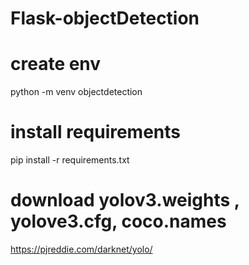 # Flask-objectDetection

# create env 

python -m venv objectdetection

# install requirements

pip install -r requirements.txt

# download yolov3.weights , yolove3.cfg, coco.names

https://pjreddie.com/darknet/yolo/